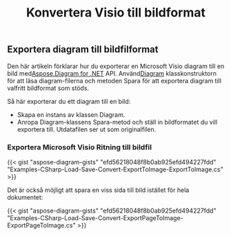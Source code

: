 ﻿---
title:  Konvertera Visio till bildformat
linktitle: Konvertera Visio till bilder
type: docs
weight: 20
url: /sv/net/convert-visio-to-image/
description: Det här ämnet visar hur du Aspose.Diagram tillåter att konvertera Visio till olika bildformat. Konvertera Visio,VSD, VSS, VDW, VST, VSDX, VSSX, VSTX, VSDM, VSTM,0761 PNG, JPEG a, BMP-linjer med några få linjer med kod.
---
## **Exportera diagram till bildfilformat**
 Den här artikeln förklarar hur du exporterar en Microsoft Visio diagram till en bild med[Aspose.Diagram for .NET](https://products.aspose.com/diagram/net/) API. Använd[Diagram](http://www.aspose.com/api/net/diagram/aspose.diagram/diagram) klasskonstruktorn för att läsa diagram-filerna och metoden Spara för att exportera diagram till valfritt bildformat som stöds.

Så här exporterar du ett diagram till en bild:

- Skapa en instans av klassen Diagram.
- Anropa Diagram-klassens Spara-metod och ställ in bildformatet du vill exportera till. Utdatafilen ser ut som originalfilen.
### **Exportera Microsoft Visio Ritning till bildfil**
{{< gist "aspose-diagram-gists" "efd56218048f8b0ab925efd494227fdd" "Examples-CSharp-Load-Save-Convert-ExportToImage-ExportToImage.cs" >}}

Det är också möjligt att spara en viss sida till bild istället för hela dokumentet:

{{< gist "aspose-diagram-gists" "efd56218048f8b0ab925efd494227fdd" "Examples-CSharp-Load-Save-Convert-ExportPageToImage-ExportPageToImage.cs" >}}